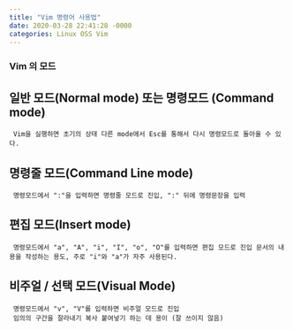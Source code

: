 ```yaml
---
title: "Vim 명령어 사용법"
date: 2020-03-28 22:41:28 -0000
categories: Linux OSS Vim
---
```


### Vim 의 모드       
     
## 일반 모드(Normal mode) 또는 명령모드 (Command mode)     
     Vim을 실행하면 초기의 상태 다른 mode에서 Esc를 통해서 다시 명령모드로 돌아올 수 있다.     
## 명령줄 모드(Command Line mode)     
     명령모드에서 ":"을 입력하면 명령줄 모드로 진입, ":" 뒤에 명령문장을 입력     
     
## 편집 모드(Insert mode)     
     명령모드에서 "a", "A", "i", "I", "o", "O"를 입력하면 편집 모드로 진입 문서의 내용을 작성하는 용도, 주로 "i"와 "a"가 자주 사용된다.     
     
## 비주얼 / 선택 모드(Visual Mode)     
     명령모드에서 "v", "V"를 입력하면 비주얼 모드로 진입     
     임의의 구간을 잘라내기 복사 붙여넣기 하는 데 용이 (잘 쓰이지 않음)     
     
     
     
     
     
